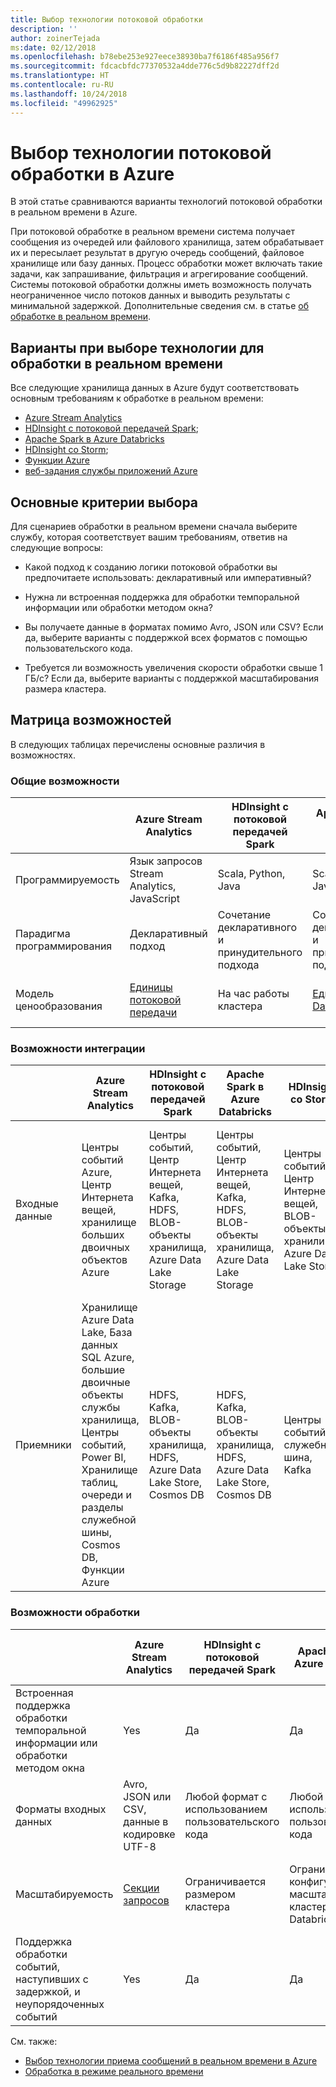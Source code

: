 ```yaml
---
title: Выбор технологии потоковой обработки
description: ''
author: zoinerTejada
ms:date: 02/12/2018
ms.openlocfilehash: b78ebe253e927eece38930ba7f6186f485a956f7
ms.sourcegitcommit: fdcacbfdc77370532a4dde776c5d9b82227dff2d
ms.translationtype: HT
ms.contentlocale: ru-RU
ms.lasthandoff: 10/24/2018
ms.locfileid: "49962925"
---
```

# <a name="choosing-a-stream-processing-technology-in-azure"></a>Выбор технологии потоковой обработки в Azure

В этой статье сравниваются варианты технологий потоковой обработки в реальном времени в Azure.

При потоковой обработке в реальном времени система получает сообщения из очередей или файлового хранилища, затем обрабатывает их и пересылает результат в другую очередь сообщений, файловое хранилище или базу данных. Процесс обработки может включать такие задачи, как запрашивание, фильтрация и агрегирование сообщений. Системы потоковой обработки должны иметь возможность получать неограниченное число потоков данных и выводить результаты с минимальной задержкой. Дополнительные сведения см. в статье [об обработке в реальном времени](../big-data/real-time-processing.md).

## <a name="what-are-your-options-when-choosing-a-technology-for-real-time-processing"></a>Варианты при выборе технологии для обработки в реальном времени
Все следующие хранилища данных в Azure будут соответствовать основным требованиям к обработке в реальном времени:
- [Azure Stream Analytics](/azure/stream-analytics/)
- [HDInsight с потоковой передачей Spark](/azure/hdinsight/spark/apache-spark-streaming-overview);
- [Apache Spark в Azure Databricks](/azure/azure-databricks/)
- [HDInsight со Storm](/azure/hdinsight/storm/apache-storm-overview);
- [Функции Azure](/azure/azure-functions/functions-overview)
- [веб-задания службы приложений Azure](/azure/app-service/web-sites-create-web-jobs)

## <a name="key-selection-criteria"></a>Основные критерии выбора

Для сценариев обработки в реальном времени сначала выберите службу, которая соответствует вашим требованиям, ответив на следующие вопросы:

- Какой подход к созданию логики потоковой обработки вы предпочитаете использовать: декларативный или императивный?

- Нужна ли встроенная поддержка для обработки темпоральной информации или обработки методом окна?

- Вы получаете данные в форматах помимо Avro, JSON или CSV? Если да, выберите варианты с поддержкой всех форматов с помощью пользовательского кода.

- Требуется ли возможность увеличения скорости обработки свыше 1 ГБ/с? Если да, выберите варианты с поддержкой масштабирования размера кластера. 

## <a name="capability-matrix"></a>Матрица возможностей

В следующих таблицах перечислены основные различия в возможностях. 

### <a name="general-capabilities"></a>Общие возможности

| | Azure Stream Analytics | HDInsight с потоковой передачей Spark | Apache Spark в Azure Databricks | HDInsight со Storm | Функции Azure | Веб-задания службы приложений Azure |
| --- | --- | --- | --- | --- | --- | --- | 
| Программируемость | Язык запросов Stream Analytics, JavaScript | Scala, Python, Java | Scala, Python, Java, R | Java, C# | C#, F#, Node.js | C#, Node.js, PHP, Java, Python |
| Парадигма программирования | Декларативный подход | Сочетание декларативного и принудительного подхода | Сочетание декларативного и принудительного подхода | Императивная | Императивная | Императивная |    
| Модель ценообразования | [Единицы потоковой передачи](https://azure.microsoft.com/pricing/details/stream-analytics/) | На час работы кластера | [Единицы Databricks](https://azure.microsoft.com/pricing/details/databricks/) | На час работы кластера | За выполнение функции и использование ресурсов | За час согласно плану службы приложений |  

### <a name="integration-capabilities"></a>Возможности интеграции

| | Azure Stream Analytics | HDInsight с потоковой передачей Spark | Apache Spark в Azure Databricks | HDInsight со Storm | Функции Azure | Веб-задания службы приложений Azure |
| --- | --- | --- | --- | --- | --- | --- | 
| Входные данные | Центры событий Azure, Центр Интернета вещей, хранилище больших двоичных объектов Azure  | Центры событий, Центр Интернета вещей, Kafka, HDFS, BLOB-объекты хранилища, Azure Data Lake Storage  | Центры событий, Центр Интернета вещей, Kafka, HDFS, BLOB-объекты хранилища, Azure Data Lake Storage  | Центры событий, Центр Интернета вещей, BLOB-объекты хранилища, Azure Data Lake Store  | [Поддерживаемые привязки](/azure/azure-functions/functions-triggers-bindings#supported-bindings) | Служебная шина, очереди хранилища, BLOB-объекты хранилища, Центры событий, веб-перехватчики, Cosmos DB, служба файлов |
| Приемники |  Хранилище Azure Data Lake, База данных SQL Azure, большие двоичные объекты службы хранилища, Центры событий, Power BI, Хранилище таблиц, очереди и разделы служебной шины, Cosmos DB, Функции Azure  | HDFS, Kafka, BLOB-объекты хранилища, HDFS, Azure Data Lake Store, Cosmos DB | HDFS, Kafka, BLOB-объекты хранилища, HDFS, Azure Data Lake Store, Cosmos DB | Центры событий, служебная шина, Kafka | [Поддерживаемые привязки](/azure/azure-functions/functions-triggers-bindings#supported-bindings) | Служебная шина, очереди хранилища, BLOB-объекты хранилища, Центры событий, веб-перехватчики, Cosmos DB, служба файлов | 

### <a name="processing-capabilities"></a>Возможности обработки

| | Azure Stream Analytics | HDInsight с потоковой передачей Spark | Apache Spark в Azure Databricks | HDInsight со Storm | Функции Azure | Веб-задания службы приложений Azure |
| --- | --- | --- | --- | --- | --- | --- | 
| Встроенная поддержка обработки темпоральной информации или обработки методом окна | Yes | Да | Да | Да | Нет  | Нет  |
| Форматы входных данных | Avro, JSON или CSV, данные в кодировке UTF-8 | Любой формат с использованием пользовательского кода | Любой формат с использованием пользовательского кода | Любой формат с использованием пользовательского кода | Любой формат с использованием пользовательского кода | Любой формат с использованием пользовательского кода |
| Масштабируемость | [Секции запросов](/azure/stream-analytics/stream-analytics-parallelization) | Ограничивается размером кластера | Ограничивается конфигурацией масштабирования кластера Databricks | Ограничивается размером кластера | До 200 экземпляров приложений-функций, обрабатываемых одновременно | Ограничивается емкостью, предоставляемой согласно плану службы приложений | 
| Поддержка обработки событий, наступивших с задержкой, и неупорядоченных событий | Yes | Да | Да | Да | Нет  | Нет  |

См. также:

- [Выбор технологии приема сообщений в реальном времени в Azure](./real-time-ingestion.md)
- [Обработка в режиме реального времени](../big-data/real-time-processing.md)
